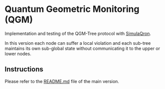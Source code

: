 # Quantum Geometric Monitoring (QGM)

Implementation and testing of the QGM-Tree protocol with [SimulaQron](http://www.simulaqron.org/).

In this version each node can suffer a local violation and each sub-tree maintains its own sub-global state without communicating it to the upper or lower nodes.

## Instructions

Please refer to the [README.md](https://github.com/qis-unipr/QuantumNetworking/blob/master/examples/cqc/pythonLib/testQGMTree/README.md) file of the main version.